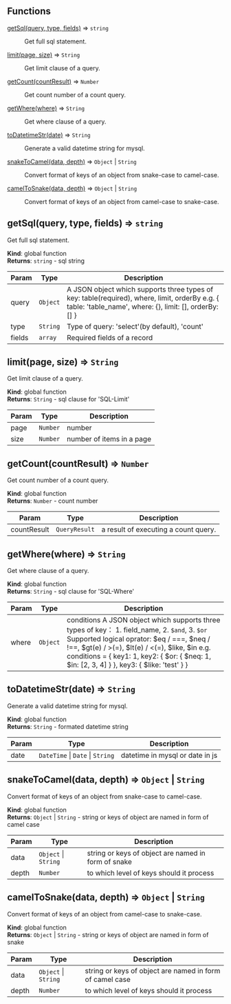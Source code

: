## Functions

<dl>
<dt><a href="#getSql">getSql(query, type, fields)</a> ⇒ <code>string</code></dt>
<dd><p>Get full sql statement.</p>
</dd>
<dt><a href="#limit">limit(page, size)</a> ⇒ <code>String</code></dt>
<dd><p>Get limit clause of a query.</p>
</dd>
<dt><a href="#getCount">getCount(countResult)</a> ⇒ <code>Number</code></dt>
<dd><p>Get count number of a count query.</p>
</dd>
<dt><a href="#getWhere">getWhere(where)</a> ⇒ <code>String</code></dt>
<dd><p>Get where clause of a query.</p>
</dd>
<dt><a href="#toDatetimeStr">toDatetimeStr(date)</a> ⇒ <code>String</code></dt>
<dd><p>Generate a valid datetime string for mysql.</p>
</dd>
<dt><a href="#snakeToCamel">snakeToCamel(data, depth)</a> ⇒ <code>Object</code> | <code>String</code></dt>
<dd><p>Convert format of keys of an object from snake-case to camel-case.</p>
</dd>
<dt><a href="#camelToSnake">camelToSnake(data, depth)</a> ⇒ <code>Object</code> | <code>String</code></dt>
<dd><p>Convert format of keys of an object from camel-case to snake-case.</p>
</dd>
</dl>

<a name="getSql"></a>

## getSql(query, type, fields) ⇒ <code>string</code>
Get full sql statement.

**Kind**: global function  
**Returns**: <code>string</code> - sql string  

| Param | Type | Description |
| --- | --- | --- |
| query | <code>Object</code> | A JSON object which supports three types of key: table(required), where, limit, orderBy e.g. {   table: 'table_name',   where: {},   limit: [],   orderBy: [] } |
| type | <code>String</code> | Type of query: 'select'(by default), 'count' |
| fields | <code>array</code> | Required fields of a record |

<a name="limit"></a>

## limit(page, size) ⇒ <code>String</code>
Get limit clause of a query.

**Kind**: global function  
**Returns**: <code>String</code> - sql clause for 'SQL-Limit'  

| Param | Type | Description |
| --- | --- | --- |
| page | <code>Number</code> | number |
| size | <code>Number</code> | number of items in a page |

<a name="getCount"></a>

## getCount(countResult) ⇒ <code>Number</code>
Get count number of a count query.

**Kind**: global function  
**Returns**: <code>Number</code> - count number  

| Param | Type | Description |
| --- | --- | --- |
| countResult | <code>QueryResult</code> | a result of executing a count query. |

<a name="getWhere"></a>

## getWhere(where) ⇒ <code>String</code>
Get where clause of a query.

**Kind**: global function  
**Returns**: <code>String</code> - sql clause for 'SQL-Where'  

| Param | Type | Description |
| --- | --- | --- |
| where | <code>Object</code> | conditions A JSON object which supports three types of key： 1. field_name, 2. `$and`, 3. `$or` Supported logical oprator: $eq / ===, $neq / !==, $gt(e) / >(=), $lt(e) / <(=), $like, $in e.g. conditions = {   key1: 1,   key2: {     $or: {       $neq: 1,       $in: [2, 3, 4]     }   },   key3: {     $like: 'test'   } } |

<a name="toDatetimeStr"></a>

## toDatetimeStr(date) ⇒ <code>String</code>
Generate a valid datetime string for mysql.

**Kind**: global function  
**Returns**: <code>String</code> - formated datetime string  

| Param | Type | Description |
| --- | --- | --- |
| date | <code>DateTime</code> &#124; <code>Date</code> &#124; <code>String</code> | datetime in mysql or date in js |

<a name="snakeToCamel"></a>

## snakeToCamel(data, depth) ⇒ <code>Object</code> &#124; <code>String</code>
Convert format of keys of an object from snake-case to camel-case.

**Kind**: global function  
**Returns**: <code>Object</code> &#124; <code>String</code> - string or keys of object are named in form of camel case  

| Param | Type | Description |
| --- | --- | --- |
| data | <code>Object</code> &#124; <code>String</code> | string or keys of object are named in form of snake |
| depth | <code>Number</code> | to which level of keys should it process |

<a name="camelToSnake"></a>

## camelToSnake(data, depth) ⇒ <code>Object</code> &#124; <code>String</code>
Convert format of keys of an object from camel-case to snake-case.

**Kind**: global function  
**Returns**: <code>Object</code> &#124; <code>String</code> - string or keys of object are named in form of snake  

| Param | Type | Description |
| --- | --- | --- |
| data | <code>Object</code> &#124; <code>String</code> | string or keys of object are named in form of camel case |
| depth | <code>Number</code> | to which level of keys should it process |

